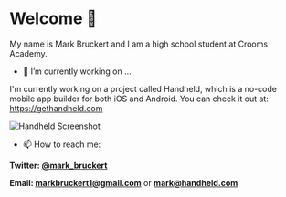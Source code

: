 # Welcome 👋
My name is Mark Bruckert and I am a high school student at Crooms Academy.



- 🔭 I’m currently working on ...

I'm currently working on a project called Handheld, which is a no-code mobile app builder for both iOS and Android. You can check it out at: https://gethandheld.com

![Handheld Screenshot](https://storage.googleapis.com/handheld-images/Screen%20Shot%202020-07-23%20at%206.41.08%20PM.png)


- 📫 How to reach me: 

**Twitter: [@mark_bruckert](https://twitter.com/Mark_Bruckert)**

**Email: markbruckert1@gmail.com** or **mark@handheld.com**
